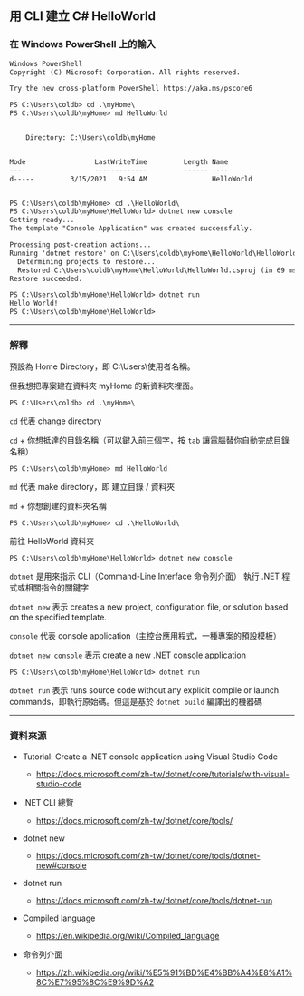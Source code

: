 ## 用 CLI 建立 C# HelloWorld

### 在 Windows PowerShell 上的輸入

```txt
Windows PowerShell
Copyright (C) Microsoft Corporation. All rights reserved.

Try the new cross-platform PowerShell https://aka.ms/pscore6

PS C:\Users\coldb> cd .\myHome\
PS C:\Users\coldb\myHome> md HelloWorld


    Directory: C:\Users\coldb\myHome


Mode                 LastWriteTime         Length Name
----                 -------------         ------ ----
d-----         3/15/2021   9:54 AM                HelloWorld


PS C:\Users\coldb\myHome> cd .\HelloWorld\
PS C:\Users\coldb\myHome\HelloWorld> dotnet new console
Getting ready...
The template "Console Application" was created successfully.

Processing post-creation actions...
Running 'dotnet restore' on C:\Users\coldb\myHome\HelloWorld\HelloWorld.csproj...
  Determining projects to restore...
  Restored C:\Users\coldb\myHome\HelloWorld\HelloWorld.csproj (in 69 ms).
Restore succeeded.

PS C:\Users\coldb\myHome\HelloWorld> dotnet run
Hello World!
PS C:\Users\coldb\myHome\HelloWorld>
```

---

### 解釋

預設為 Home Directory，即 C:\Users\使用者名稱。

但我想把專案建在資料夾 myHome 的新資料夾裡面。

```
PS C:\Users\coldb> cd .\myHome\
```

`cd` 代表 change directory

`cd` + 你想抵達的目錄名稱（可以鍵入前三個字，按 `tab` 讓電腦替你自動完成目錄名稱）

```
PS C:\Users\coldb\myHome> md HelloWorld
```

`md` 代表 make directory，即 建立目錄 / 資料夾

`md` + 你想創建的資料夾名稱

```
PS C:\Users\coldb\myHome> cd .\HelloWorld\
```

前往 HelloWorld 資料夾

```
PS C:\Users\coldb\myHome\HelloWorld> dotnet new console
```

`dotnet` 是用來指示 CLI（Command-Line Interface 命令列介面） 執行 .NET 程式或相關指令的關鍵字

`dotnet new` 表示 creates a new project, configuration file, or solution based on the specified template.

`console` 代表 console application（主控台應用程式，一種專案的預設模板）

`dotnet new console` 表示 create a new .NET console application

```
PS C:\Users\coldb\myHome\HelloWorld> dotnet run
```

`dotnet run` 表示 runs source code without any explicit compile or launch commands，即執行原始碼。但這是基於 `dotnet build` 編譯出的機器碼

---

### 資料來源

* Tutorial: Create a .NET console application using Visual Studio Code
  * https://docs.microsoft.com/zh-tw/dotnet/core/tutorials/with-visual-studio-code

* .NET CLI 總覽
  * https://docs.microsoft.com/zh-tw/dotnet/core/tools/

* dotnet new
  * https://docs.microsoft.com/zh-tw/dotnet/core/tools/dotnet-new#console

* dotnet run
  * https://docs.microsoft.com/zh-tw/dotnet/core/tools/dotnet-run

* Compiled language
  * https://en.wikipedia.org/wiki/Compiled_language

* 命令列介面
  * https://zh.wikipedia.org/wiki/%E5%91%BD%E4%BB%A4%E8%A1%8C%E7%95%8C%E9%9D%A2
